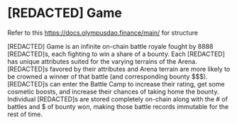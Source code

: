 # \[REDACTED] Game

Refer to this https://docs.olympusdao.finance/main/ for structure

\[REDACTED] Game is an infinite on-chain battle royale fought by 8888 \[REDACTED]s, each fighting to win a share of a bounty. Each \[REDACTED] has unique attributes suited for the varying terrains of the Arena. \[REDACTED]s favored by their attributes and Arena terrain are more likely to be crowned a winner of that battle (and corresponding bounty \$$$). \[REDACTED]s can enter the Battle Camp to increase their rating, get some cosmetic boosts, and increase their chances of taking home the bounty. Individual \[REDACTED]s are stored completely on-chain along with the # of battles and $ of bounty won, making those battle records immutable for the rest of time.&#x20;

